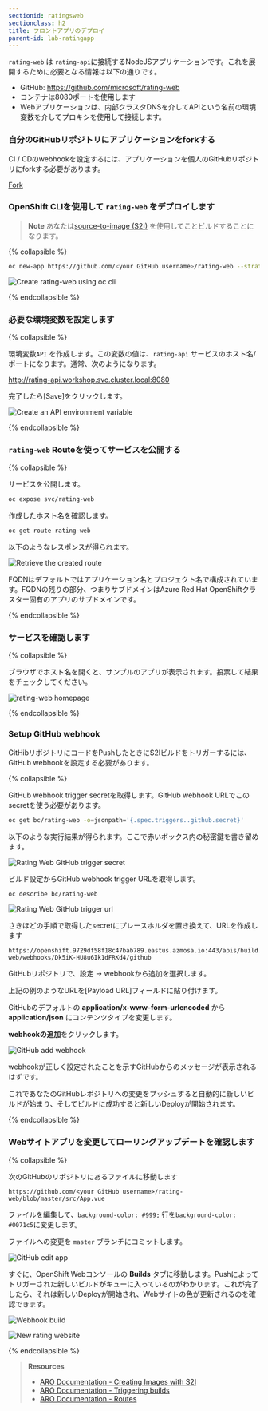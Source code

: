 ```yaml
---
sectionid: ratingsweb
sectionclass: h2
title: フロントアプリのデプロイ
parent-id: lab-ratingapp
---
```


`rating-web` は `rating-api`に接続するNodeJSアプリケーションです。これを展開するために必要となる情報は以下の通りです。

- GitHub: <https://github.com/microsoft/rating-web>
- コンテナは8080ポートを使用します
- Webアプリケーションは、内部クラスタDNSを介してAPIという名前の環境変数を介してプロキシを使用して接続します。 

### 自分のGitHubリポジトリにアプリケーションをforkする

CI / CDのwebhookを設定するには、アプリケーションを個人のGitHubリポジトリにforkする必要があります。

<a class="github-button" href="https://github.com/microsoft/rating-web/fork" data-icon="octicon-repo-forked" data-size="large" aria-label="Fork microsoft/rating-web on GitHub">Fork</a>

### OpenShift CLIを使用して `rating-web` をデプロイします 

> **Note** あなたは[source-to-image (S2I)](#source-to-image-s2i) を使用してことビルドすることになります。

{% collapsible %}

```sh
oc new-app https://github.com/<your GitHub username>/rating-web --strategy=source
```

![Create rating-web using oc cli](media/oc-newapp-ratingweb.png)

{% endcollapsible %}

### 必要な環境変数を設定します

{% collapsible %}

環境変数`API` を作成します。この変数の値は、`rating-api` サービスのホスト名/ポートになります。通常、次のようになります。

http://rating-api.workshop.svc.cluster.local:8080

完了したら[Save]をクリックします。

![Create an API environment variable](media/rating-web-envvars.png)

{% endcollapsible %}

### `rating-web` Routeを使ってサービスを公開する

{% collapsible %}

サービスを公開します。

```sh
oc expose svc/rating-web
```

作成したホスト名を確認します。

```sh
oc get route rating-web
```

以下のようなレスポンスが得られます。

![Retrieve the created route](media/oc-get-route.png)

FQDNはデフォルトではアプリケーション名とプロジェクト名で構成されています。FQDNの残りの部分、つまりサブドメインはAzure Red Hat OpenShiftクラスター固有のアプリのサブドメインです。

{% endcollapsible %}

### サービスを確認します

{% collapsible %}

ブラウザでホスト名を開くと、サンプルのアプリが表示されます。投票して結果をチェックしてください。

![rating-web homepage](media/rating-web-homepage.png)

{% endcollapsible %}

### Setup GitHub webhook

GitHibリポジトリにコードをPushしたときにS2Iビルドをトリガーするには、GitHub webhookを設定する必要があります。

{% collapsible %}

GitHub webhook trigger secretを取得します。GitHub webhook URLでこのsecretを使う必要があります。

```sh
oc get bc/rating-web -o=jsonpath='{.spec.triggers..github.secret}'
```

以下のような実行結果が得られます。ここで赤いボックス内の秘密鍵を書き留めます。

![Rating Web GitHub trigger secret](media/rating-web-github-secret.png)

ビルド設定からGitHub webhook trigger URLを取得します。

```sh
oc describe bc/rating-web
```

![Rating Web GitHub trigger url](media/rating-web-github-webhook-url.png)

さきほどの手順で取得したsecretにプレースホルダを置き換えて、URLを作成します

```
https://openshift.9729df58f18c47bab789.eastus.azmosa.io:443/apis/build.openshift.io/v1/namespaces/workshop/buildconfigs/rating-web/webhooks/Dk5iK-HU8u6Ik1dFRKd4/github
```

GitHubリポジトリで、設定 → webhookから追加を選択します。

上記の例のようなURLを[Payload URL]フィールドに貼り付けます。

GitHubのデフォルトの **application/x-www-form-urlencoded** から **application/json** にコンテンツタイプを変更します。

**webhookの追加**をクリックします。

![GitHub add webhook](media/rating-web-github-addwebhook.png)

webhookが正しく設定されたことを示すGitHubからのメッセージが表示されるはずです。

これであなたのGitHubレポジトリへの変更をプッシュすると自動的に新しいビルドが始まり、そしてビルドに成功すると新しいDeployが開始されます。

{% endcollapsible %}

### Webサイトアプリを変更してローリングアップデートを確認します

{% collapsible %}

次のGitHubのリポジトリにあるファイルに移動します
```
https://github.com/<your GitHub username>/rating-web/blob/master/src/App.vue
```

ファイルを編集して、`background-color: #999;` 行を`background-color: #0071c5`に変更します。

ファイルへの変更を `master` ブランチにコミットします。

![GitHub edit app](media/rating-web-editcolor.png)

すぐに、OpenShift Webコンソールの **Builds** タブに移動します。Pushによってトリガーされた新しいビルドがキューに入っているのがわかります。これが完了したら、それは新しいDeployが開始され、Webサイトの色が更新されるのを確認できます。

![Webhook build](media/rating-web-cicd-build.png)

![New rating website](media/rating-web-newcolor.png)

{% endcollapsible %}

> **Resources**
> * [ARO Documentation - Creating Images with S2I](https://docs.openshift.com/aro/creating_images/s2i.html)
> * [ARO Documentation - Triggering builds](https://docs.openshift.com/aro/dev_guide/builds/triggering_builds.html)
> * [ARO Documentation - Routes](https://docs.openshift.com/aro/dev_guide/routes.html)
